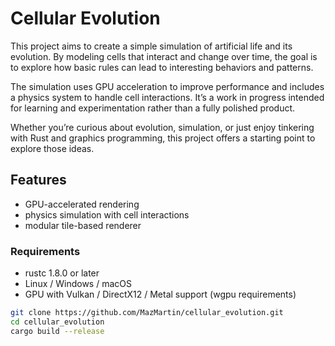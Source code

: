 # Cellular Evolution

This project aims to create a simple simulation of artificial life and its evolution.
By modeling cells that interact and change over time,
the goal is to explore how basic rules can lead to interesting behaviors and patterns.

The simulation uses GPU acceleration to improve performance and includes a physics system to handle cell interactions.
It’s a work in progress intended for learning and experimentation rather than a fully polished product.

Whether you’re curious about evolution, simulation, or just enjoy tinkering with Rust and graphics programming,
this project offers a starting point to explore those ideas.



## Features

- GPU-accelerated rendering
- physics simulation with cell interactions
- modular tile-based renderer


### Requirements

- rustc 1.8.0 or later
- Linux / Windows / macOS
- GPU with Vulkan / DirectX12 / Metal support (wgpu requirements)


```bash
git clone https://github.com/MazMartin/cellular_evolution.git
cd cellular_evolution
cargo build --release
